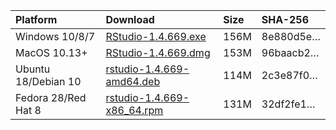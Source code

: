 
| Platform            | Download                                                                                                                                                              | Size | SHA-256                                                                                                              |
| :------------------ | :-------------------------------------------------------------------------------------------------------------------------------------------------------------------- | :--- | :------------------------------------------------------------------------------------------------------------------- |
| Windows 10/8/7      | <a href="https://s3.amazonaws.com/rstudio-ide-build/desktop/windows/RStudio-1.4.669.exe"><i class="fa fa-download"></i> RStudio-1.4.669.exe</a>                       | 156M | <span class="sha256" data-sha256="8e880d5e3637f3073bc9489faa402ca8ecdfc6193b24cd29a7e264e838abe513">8e880d5e…</span> |
| MacOS 10.13+        | <a href="https://s3.amazonaws.com/rstudio-ide-build/desktop/macos/RStudio-1.4.669.dmg"><i class="fa fa-download"></i> RStudio-1.4.669.dmg</a>                         | 153M | <span class="sha256" data-sha256="96baacb2195950514315931d131da63109a270b1d07888dfd89dcc4c53be6065">96baacb2…</span> |
| Ubuntu 18/Debian 10 | <a href="https://s3.amazonaws.com/rstudio-ide-build/desktop/bionic/amd64/rstudio-1.4.669-amd64.deb"><i class="fa fa-download"></i> rstudio-1.4.669-amd64.deb</a>      | 114M | <span class="sha256" data-sha256="2c3e87f020f4abd821306e113185db4a077ac5c77c956b2abc41c88f571a3ff6">2c3e87f0…</span> |
| Fedora 28/Red Hat 8 | <a href="https://s3.amazonaws.com/rstudio-ide-build/desktop/centos8/x86_64/rstudio-1.4.669-x86_64.rpm"><i class="fa fa-download"></i> rstudio-1.4.669-x86\_64.rpm</a> | 131M | <span class="sha256" data-sha256="32df2fe17c397218cdb534eb208c4053183c1e2e9d7217dfd6fee1595245fb29">32df2fe1…</span> |
